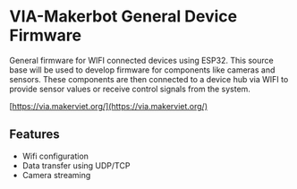 # VIA-Makerbot General Device Firmware

General firmware for WIFI connected devices using ESP32. This source base will be used to develop firmware for components like cameras and sensors. These components are then connected to a device hub via WIFI to provide sensor values or receive control signals from the system.

[https://via.makerviet.org/](https://via.makerviet.org/)
## Features

- Wifi configuration
- Data transfer using UDP/TCP
- Camera streaming